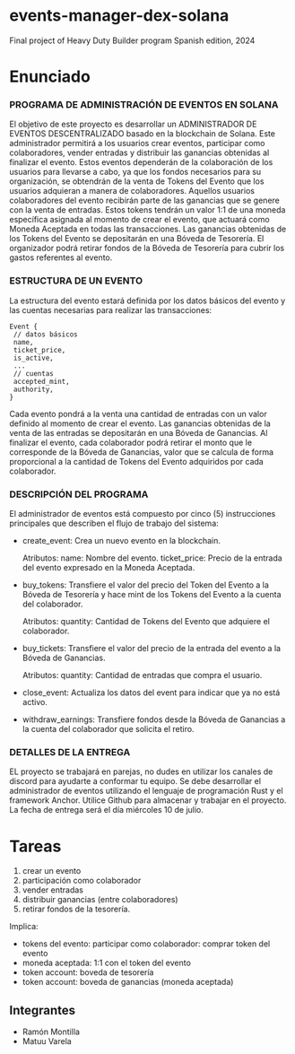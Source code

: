 # events-manager-dex-solana
Final project of Heavy Duty Builder program Spanish edition, 2024

# Enunciado

### PROGRAMA DE ADMINISTRACIÓN DE EVENTOS EN SOLANA

El objetivo de este proyecto es desarrollar un ADMINISTRADOR DE EVENTOS DESCENTRALIZADO basado en la blockchain de Solana. Este administrador permitirá a los usuarios crear eventos, 
participar como colaboradores, vender entradas y distribuir las ganancias obtenidas al finalizar el evento.
Estos eventos dependerán de la colaboración de los usuarios para llevarse a cabo, ya que los fondos necesarios para su organización, se obtendrán de la venta de Tokens del Evento 
que los usuarios adquieran a manera de colaboradores. Aquellos usuarios colaboradores del evento recibirán parte de las ganancias que se genere con la venta de entradas.
Estos tokens tendrán un valor 1:1 de una moneda específica asignada al momento de crear el evento, que actuará como Moneda Aceptada en todas las transacciones. 
Las ganancias obtenidas de los Tokens del Evento se depositarán en una Bóveda de Tesorería. El organizador podrá retirar fondos de la Bóveda de Tesorería para cubrir los gastos referentes
al evento.


### ESTRUCTURA DE UN EVENTO

La estructura del evento estará definida por los datos básicos del evento y las cuentas necesarias para realizar las transacciones:

```
Event {
 // datos básicos
 name,
 ticket_price,
 is_active,
 ...
 // cuentas
 accepted_mint,
 authority,
}
```

Cada evento pondrá a la venta una cantidad de entradas con un valor definido al momento de
crear el evento. Las ganancias obtenidas de la venta de las entradas se depositarán en una
Bóveda de Ganancias.
Al finalizar el evento, cada colaborador podrá retirar el monto que le corresponde de la
Bóveda de Ganancias, valor que se calcula de forma proporcional a la cantidad de Tokens del
Evento adquiridos por cada colaborador.


### DESCRIPCIÓN DEL PROGRAMA

El administrador de eventos está compuesto por cinco (5) instrucciones principales que
describen el flujo de trabajo del sistema:

- create_event: Crea un nuevo evento en la blockchain.

  Atributos:
    name: Nombre del evento.
    ticket_price: Precio de la entrada del evento expresado en la Moneda Aceptada.

- buy_tokens: Transfiere el valor del precio del Token del Evento a la Bóveda de Tesorería y hace mint de los Tokens del Evento a la cuenta del colaborador.

  Atributos:
    quantity: Cantidad de Tokens del Evento que adquiere el colaborador.

- buy_tickets: Transfiere el valor del precio de la entrada del evento a la Bóveda de Ganancias.

  Atributos:
    quantity: Cantidad de entradas que compra el usuario.
  
- close_event: Actualiza los datos del event para indicar que ya no está activo.
  
- withdraw_earnings: Transfiere fondos desde la Bóveda de Ganancias a la cuenta del colaborador que solicita el retiro.

### DETALLES DE LA ENTREGA

EL proyecto se trabajará en parejas, no dudes en utilizar los canales de discord para ayudarte a conformar tu equipo.
Se debe desarrollar el administrador de eventos utilizando el lenguaje de programación Rust y el framework Anchor.
Utilice Github para almacenar y trabajar en el proyecto. 
La fecha de entrega será el día miércoles 10 de julio.


# Tareas

1. crear un evento
2. participación como colaborador
3. vender entradas
4. distribuir ganancias (entre colaboradores)
5. retirar fondos de la tesorería.

Implica:

- tokens del evento: participar como colaborador: comprar token del evento
- moneda aceptada: 1:1 con el token del evento
- token account: boveda de tesorería
- token account: boveda de ganancias (moneda aceptada)

## Integrantes

- Ramón Montilla
- Matuu Varela
